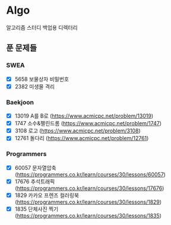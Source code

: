 # Algo

알고리즘 스터디 백업용 디렉터리

## 푼 문제들
### SWEA
  - [x] 5658 보물상자 비밀번호
  - [x] 2382 미생물 격리

### Baekjoon
  - [x] 13019	A를 B로 (https://www.acmicpc.net/problem/13019)
  - [x] 1747 소수&팰린드롬 (https://www.acmicpc.net/problem/1747)
  - [x] 3108 로고 (https://www.acmicpc.net/problem/3108)
  - [x] 12761 돌다리 (https://www.acmicpc.net/problem/12761)

### Programmers
  - [x] 60057  문자열압축 (https://programmers.co.kr/learn/courses/30/lessons/60057)
  - [x] 17676  추석트래픽 (https://programmers.co.kr/learn/courses/30/lessons/17676)
  - [x] 1829   카카오 프렌즈 컬러링북 (https://programmers.co.kr/learn/courses/30/lessons/1829)
  - [x] 1835   단체사진 찍기 (https://programmers.co.kr/learn/courses/30/lessons/1835)
